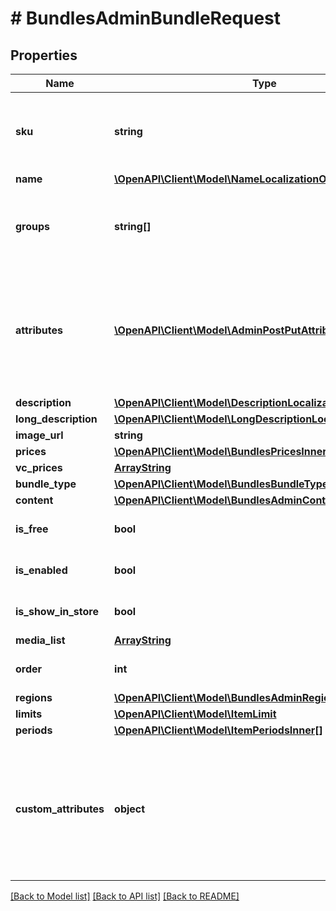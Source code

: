 # # BundlesAdminBundleRequest

## Properties

Name | Type | Description | Notes
------------ | ------------- | ------------- | -------------
**sku** | **string** | Unique item ID. The SKU may contain only lowercase and uppercase Latin alphanumeric characters, periods, dashes, and underscores. |
**name** | [**\OpenAPI\Client\Model\NameLocalizationObject**](NameLocalizationObject.md) |  |
**groups** | **string[]** | Groups the item belongs to. &lt;div class&#x3D;\&quot;note\&quot;&gt;&lt;strong&gt;Note.&lt;/strong&gt; The string value refers to group &#x60;external_id&#x60;.&lt;/div&gt; | [optional]
**attributes** | [**\OpenAPI\Client\Model\AdminPostPutAttributeItem[]**](AdminPostPutAttributeItem.md) | List of attributes. &lt;div class&#x3D;\&quot;notice\&quot;&gt;&lt;strong&gt;Attention.&lt;/strong&gt; You &lt;strong&gt;can&#39;t specify more than 20 attributes&lt;/strong&gt; for the item. Any attempts to exceed the limit result in an error.&lt;/div&gt; | [optional]
**description** | [**\OpenAPI\Client\Model\DescriptionLocalizationObject**](DescriptionLocalizationObject.md) |  |
**long_description** | [**\OpenAPI\Client\Model\LongDescriptionLocalizationObject**](LongDescriptionLocalizationObject.md) |  | [optional]
**image_url** | **string** | Image URL. | [optional]
**prices** | [**\OpenAPI\Client\Model\BundlesPricesInner[]**](BundlesPricesInner.md) | Prices in real currencies. | [optional]
**vc_prices** | [**ArrayString**](ArrayString.md) |  | [optional]
**bundle_type** | [**\OpenAPI\Client\Model\BundlesBundleType**](BundlesBundleType.md) |  | [optional]
**content** | [**\OpenAPI\Client\Model\BundlesAdminContentRequestInner[]**](BundlesAdminContentRequestInner.md) |  | [optional]
**is_free** | **bool** | If &#x60;true&#x60;, the item is free. | [optional] [default to false]
**is_enabled** | **bool** | If disabled, the item can&#39;t be found and purchased. | [optional] [default to true]
**is_show_in_store** | **bool** | Item is available for purchase. | [optional] [default to false]
**media_list** | [**ArrayString**](ArrayString.md) |  | [optional]
**order** | **int** | Bundle&#39;s order priority in the list. | [optional] [default to 1]
**regions** | [**\OpenAPI\Client\Model\BundlesAdminRegionsInner[]**](BundlesAdminRegionsInner.md) |  | [optional]
**limits** | [**\OpenAPI\Client\Model\ItemLimit**](ItemLimit.md) |  | [optional]
**periods** | [**\OpenAPI\Client\Model\ItemPeriodsInner[]**](ItemPeriodsInner.md) | Item sales period. | [optional]
**custom_attributes** | **object** | A JSON object containing item attributes and values. Attributes allow you to add more info to items like the player&#39;s required level to use the item. Attributes enrich your game&#39;s internal logic and are accessible through dedicated GET methods and webhooks. | [optional]

[[Back to Model list]](../../README.md#models) [[Back to API list]](../../README.md#endpoints) [[Back to README]](../../README.md)
